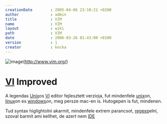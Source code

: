 ```yaml
---
creationDate        : 2005-04-06 23:10:21 +0200 
author              : admin 
title               : VIM 
name                : VIM 
layout              : wiki 
path                : VIM 
date                : 2006-03-26 01:43:00 +0100 
version             : 1 
creator             : kocka 
---
```

![image](http://www.vim.org/images/vim_header.gif)(http://www.vim.org/)

# [VI](VI.html) Improved

A legendas [Unix](unix.html)os [VI](VI.html) editor fejlesztett verzioja, fut mindenfele [unix](unix.html)on, [linux](Linux.html)on es [windows](Windows.html)on, meg persze mac-en is. Hutogepen is fut, mindenen.

Tud syntax higlightolni akarmit, mindenfele extrem parancsot, [regexp](regexp.html)elni, szoval barmit ami kellhet, de azert nem [IDE](IDE.html)
